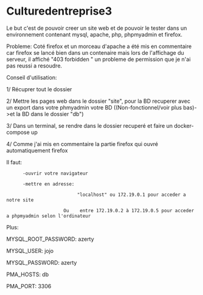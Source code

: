 # Culturedentreprise3
Le but c'est de pouvoir creer un site web et de pouvoir le tester dans un environnement contenant mysql, apache, php, phpmyadmin et firefox.

Probleme: Coté firefox et un morceau d'apache a été mis en commentaire car firefox se lancé bien dans un contenaire mais lors de l'affichage du serveur, il affiché "403 forbidden " un probleme de permission que je n'ai pas reussi a resoudre.

Conseil d'utilisation:

1/ Récuprer tout le dossier 

2/ Mettre les pages web dans le dossier "site", pour la BD recuperer avec un export dans votre phmyadmin votre BD ((Non-fonctionnel/voir plus bas)->et la BD dans le dossier "db")

3/ Dans un terminal, se rendre dans le dossier recuperé et faire un docker-compose up

4/ Comme j'ai mis en commentaire la partie firefox qui ouvré automatiquement firefox

  Il faut: 
  
          -ouvrir votre navigateur
          
          -mettre en adresse:
          
                              "localhost" ou 172.19.0.1 pour acceder a notre site
                              
                         Ou    entre 172.19.0.2 à 172.19.0.5 pour acceder a phpmyadmin selon l'ordinateur
                         


Plus:

MYSQL_ROOT_PASSWORD: azerty

MYSQL_USER: jojo

MYSQL_PASSWORD: azerty

                         
                         
PMA_HOSTS: db

PMA_PORT: 3306
            
          
          
